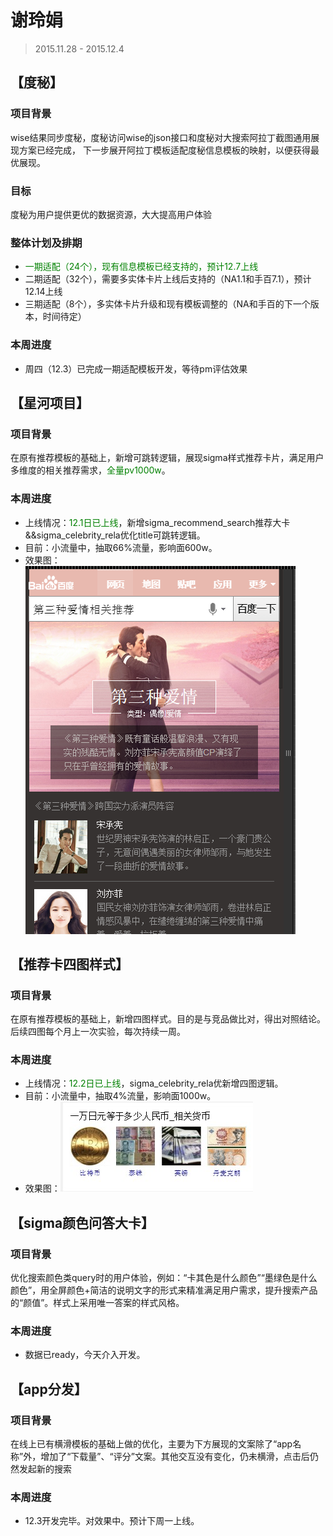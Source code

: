 # 谢玲娟

> 2015.11.28 - 2015.12.4

## 【度秘】
### 项目背景
wise结果同步度秘，度秘访问wise的json接口和度秘对大搜索阿拉丁截图通用展现方案已经完成，
下一步展开阿拉丁模板适配度秘信息模板的映射，以便获得最优展现。

### 目标
度秘为用户提供更优的数据资源，大大提高用户体验

### 整体计划及排期
* <span style="color:green">一期适配（24个），现有信息模板已经支持的，预计12.7上线</span>
* 二期适配（32个），需要多实体卡片上线后支持的（NA1.1和手百7.1），预计12.14上线
* 三期适配（8个），多实体卡片升级和现有模板调整的（NA和手百的下一个版本，时间待定）

### 本周进度

* 周四（12.3）已完成一期适配模板开发，等待pm评估效果

## 【星河项目】
### 项目背景
在原有推荐模板的基础上，新增可跳转逻辑，展现sigma样式推荐卡片，满足用户多维度的相关推荐需求，<span style="color:green">全量pv1000w</span>。

### 本周进度

* 上线情况：<span style="color:green">12.1日已上线</span>，新增sigma_recommend_search推荐大卡&&sigma_celebrity_rela优化title可跳转逻辑。
* 目前：小流量中，抽取66%流量，影响面600w。
* 效果图：![](img/xielingjuan/1.png)

## 【推荐卡四图样式】
### 项目背景
在原有推荐模板的基础上，新增四图样式。目的是与竞品做比对，得出对照结论。后续四图每个月上一次实验，每次持续一周。

### 本周进度

* 上线情况：<span style="color:green">12.2日已上线</span>，sigma_celebrity_rela优新增四图逻辑。
* 目前：小流量中，抽取4%流量，影响面1000w。
* 效果图：![](img/xielingjuan/2.JPG)

## 【sigma颜色问答大卡】
### 项目背景
优化搜索颜色类query时的用户体验，例如：“卡其色是什么颜色”“墨绿色是什么颜色”，用全屏颜色+简洁的说明文字的形式来精准满足用户需求，提升搜索产品的“颜值”。样式上采用唯一答案的样式风格。

### 本周进度

* 数据已ready，今天介入开发。

## 【app分发】
### 项目背景
在线上已有横滑模板的基础上做的优化，主要为下方展现的文案除了“app名称”外，增加了“下载量”、“评分”文案。其他交互没有变化，仍未横滑，点击后仍然发起新的搜索

### 本周进度

* 12.3开发完毕。对效果中。预计下周一上线。